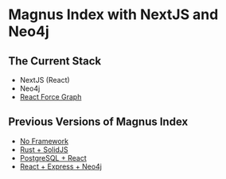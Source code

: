 # Magnus Index with NextJS and Neo4j

## The Current Stack

- NextJS (React)
- Neo4j
- [React Force Graph](https://github.com/vasturiano/react-force-graph)

## Previous Versions of Magnus Index

- [No Framework](https://github.com/psygo/magnus-index-archive)
- [Rust + SolidJS](https://github.com/psygo/magnus-index-rs-solid)
- [PostgreSQL + React](https://github.com/psygo/magnus_index_pg)
- [React + Express + Neo4j](https://github.com/psygo/magnus_index_neo4j)
